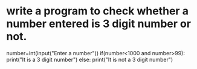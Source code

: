 # write a program to check whether a number entered is 3 digit number or not.
number=int(input("Enter a number"))
if(number<1000 and number>99):
    print("It is a 3 digit number")
else:
     print("It is not a 3 digit number")
